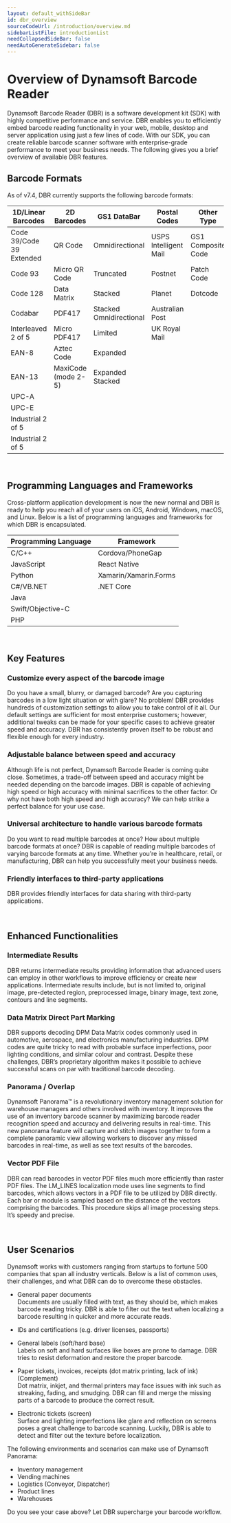 ```yaml
---
layout: default_withSideBar
id: dbr_overview
sourceCodeUrl: /introduction/overview.md
sidebarListFile: introductionList
needCollapsedSideBar: false
needAutoGenerateSidebar: false
---
```


# Overview of Dynamsoft Barcode Reader  

Dynamsoft Barcode Reader (DBR) is a software development kit (SDK) with highly competitive performance and service. DBR enables you to efficiently embed barcode reading functionality in your web, mobile, desktop and server application using just a few lines of code. With our SDK, you can create reliable barcode scanner software with enterprise-grade performance to meet your business needs. The following gives you a brief overview of available DBR features.


## Barcode Formats

As of v7.4, DBR currently supports the following barcode formats:  

| 1D/Linear Barcodes       | 2D Barcodes         | GS1 DataBar             | Postal Codes          | Other Type         |     
|--------------------------|---------------------|-------------------------| --------------------- | ------------------ |
| Code 39/Code 39 Extended | QR Code             | Omnidirectional         | USPS Intelligent Mail | GS1 Composite Code |     
| Code 93                  | Micro QR Code       | Truncated               | Postnet               | Patch Code         |    
| Code 128                 | Data Matrix         | Stacked                 | Planet                | Dotcode            |
| Codabar                  | PDF417              | Stacked Omnidirectional | Australian Post       | | 
| Interleaved 2 of 5       | Micro PDF417        | Limited                 | UK Royal Mail         | |
| EAN-8                    | Aztec Code          | Expanded                |                       | |
| EAN-13                   | MaxiCode (mode 2-5) | Expanded Stacked        |                       | | 
| UPC-A                    |                     |                         |                       | | 
| UPC-E                    |                     |                         |                       | |
| Industrial 2 of 5        |                     |                         |                       | | 
| Industrial 2 of 5        |                     |                         |                       | |          

&nbsp;

## Programming Languages and Frameworks

Cross-platform application development is now the new normal and DBR is ready to help you reach all of your users on iOS, Android, Windows, macOS, and Linux. Below is a list of programming languages and frameworks for which DBR is encapsulated. 

| Programming Language | Framework             |
|----------------------|-----------------------|
| C/C++                | Cordova/PhoneGap      |
| JavaScript           | React Native          |
| Python               | Xamarin/Xamarin.Forms |
| C\#/VB.NET           | .NET Core             |
| Java                 |                       |
| Swift/Objective-C    |                       |
| PHP                  |                       |

&nbsp;

## Key Features

### Customize every aspect of the barcode image
Do you have a small, blurry, or damaged barcode? Are you capturing barcodes in a low light situation or with glare? No problem! DBR provides hundreds of customization settings to allow you to take control of it all. Our default settings are sufficient for most enterprise customers; however, additional tweaks can be made for your specific cases to achieve greater speed and accuracy. DBR has consistently proven itself to be robust and flexible enough for every industry.   

### Adjustable balance between speed and accuracy
Although life is not perfect, Dynamsoft Barcode Reader is coming quite close. Sometimes, a trade-off between speed and accuracy might be needed depending on the barcode images. DBR is capable of achieving high speed or high accuracy with minimal sacrifices to the other factor. Or why not have both high speed and high accuracy? We can help strike a perfect balance for your use case.

### Universal architecture to handle various barcode formats
Do you want to read multiple barcodes at once? How about multiple barcode formats at once? DBR is capable of reading multiple barcodes of varying barcode formats at any time. Whether you’re in healthcare, retail, or manufacturing, DBR can help you successfully meet your business needs.

### Friendly interfaces to third-party applications
DBR provides friendly interfaces for data sharing with third-party applications.


&nbsp;

## Enhanced Functionalities

### Intermediate Results
DBR returns intermediate results providing information that advanced users can employ in other workflows to improve efficiency or create new applications. Intermediate results include, but is not limited to, original image, pre-detected region, preprocessed image, binary image, text zone, contours and line segments.   

### Data Matrix Direct Part Marking
DBR supports decoding DPM Data Matrix codes commonly used in automotive, aerospace, and electronics manufacturing industries. DPM codes are quite tricky to read with probable surface imperfections, poor lighting conditions, and similar colour and contrast. Despite these challenges, DBR’s proprietary algorithm makes it possible to achieve successful scans on par with traditional barcode decoding.   

### Panorama / Overlap 
Dynamsoft Panorama™ is a revolutionary inventory management solution for warehouse managers and others involved with inventory. It improves the use of an inventory barcode scanner by maximizing barcode reader recognition speed and accuracy and delivering results in real-time. This new panorama feature will capture and stitch images together to form a complete panoramic view allowing workers to discover any missed barcodes in real-time, as well as see text
results of the barcodes.   

### Vector PDF File
DBR can read barcodes in vector PDF files much more efficiently than raster PDF files. The LM_LINES localization mode uses line segments to find barcodes, which allows vectors in a PDF file to be utilized by DBR directly. Each bar or module is sampled based on the distance of the vectors comprising the barcodes. This procedure skips all image processing steps. It’s speedy and precise.   


&nbsp;

## User Scenarios
Dynamsoft works with customers ranging from startups to fortune 500 companies that span all industry verticals. Below is a list of common uses, their challenges, and what DBR can do to overcome these obstacles.

- General paper documents   
   Documents are usually filled with text, as they should be, which makes barcode reading tricky. DBR is able to filter out the text when localizing a barcode resulting in quicker and more accurate reads.   
   
- IDs and certifications (e.g. driver licenses, passports)   

- General labels (soft/hard base)   
   Labels on soft and hard surfaces like boxes are prone to damage. DBR tries to resist deformation and restore the proper barcode.   

- Paper tickets, invoices, receipts (dot matrix printing, lack of ink) (Complement)   
   Dot matrix, inkjet, and thermal printers may face issues with ink such as streaking, fading, and smudging. DBR can fill and merge the missing parts of a barcode to produce the correct result.

- Electronic tickets (screen)   
   Surface and lighting imperfections like glare and reflection on screens poses a great challenge to barcode scanning. Luckily, DBR is able to detect and filter out the texture before localization.   
      
    
The following environments and scenarios can make use of Dynamsoft Panorama:
- Inventory management
- Vending machines
- Logistics (Conveyor, Dispatcher)
- Product lines
- Warehouses

Do you see your case above? Let DBR supercharge your barcode workflow.

